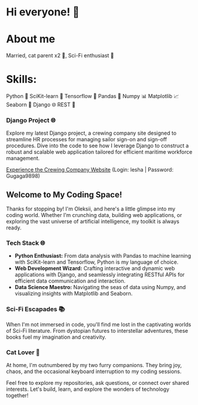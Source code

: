 # Hi everyone! 👋 

# About me

Married, cat parent x2 🐾, Sci-Fi enthusiast 🚀

# Skills:

Python 🐍
SciKit-learn 🧠
Tensorflow 🤖
Pandas 🐼
Numpy 📊
Matplotlib 📈
Seaborn 🌊
Django 🌐
REST 📡

<h3>Django Project 🌐</h3>
<p>Explore my latest Django project, a crewing company site designed to streamline HR processes for managing sailor sign-on and sign-off procedures. Dive into the code to see how I leverage Django to construct a robust and scalable web application tailored for efficient maritime workforce management.</p>
<p>
  <a href="https://creqing-company-site.onrender.com" target="_blank">Experience the Crewing Company Website</a> (Login: lesha | Password: Gugaga9898)
</p>




<!DOCTYPE html>
<html lang="en">
<head>
  <meta charset="UTF-8">
  <meta name="viewport" content="width=device-width, initial-scale=1.0">
</head>
<body>
<h2>Welcome to My Coding Space! </h2>
<p>Thanks for stopping by! I'm Oleksii, and here's a little glimpse into my coding world. Whether I'm crunching data, building web applications, or exploring the vast universe of artificial intelligence, my toolkit is always ready.</p>
<h3>Tech Stack 🌐</h3>
<ul>
  <li><strong>Python Enthusiast:</strong> From data analysis with Pandas to machine learning with SciKit-learn and Tensorflow, Python is my language of choice.</li>
  <li><strong>Web Development Wizard:</strong> Crafting interactive and dynamic web applications with Django, and seamlessly integrating RESTful APIs for efficient data communication and interaction.</li>
  <li><strong>Data Science Maestro:</strong> Navigating the seas of data using Numpy, and visualizing insights with Matplotlib and Seaborn.</li>
</ul>
<h3>Sci-Fi Escapades 📚</h3>
<p>When I'm not immersed in code, you'll find me lost in the captivating worlds of Sci-Fi literature. From dystopian futures to interstellar adventures, these books fuel my imagination and creativity.</p>
<h3>Cat Lover 🐾</h3>
<p>At home, I'm outnumbered by my two furry companions. They bring joy, chaos, and the occasional keyboard interruption to my coding sessions.</p>
<p>Feel free to explore my repositories, ask questions, or connect over shared interests. Let's build, learn, and explore the wonders of technology together! </p>
</body>
</html>
